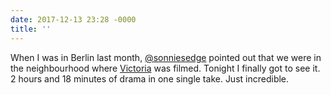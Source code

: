 ```yaml
---
date: 2017-12-13 23:28 -0000
title: ''
---
```

When I was in Berlin last month, [@sonniesedge](https://twitter.com/sonniesedge) pointed out that we were in the neighbourhood where [Victoria](http://www.imdb.com/title/tt4226388/) was filmed. Tonight I finally got to see it. 2 hours and 18 minutes of drama in one single take. Just incredible.
